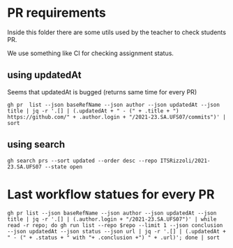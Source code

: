 # PR requirements

Inside this folder there are some utils used by the teacher to check students PR.

We use something like CI for checking assignment status.

## using updatedAt

Seems that updatedAt is bugged (returns same time for every PR)

`gh pr  list --json baseRefName --json author --json updatedAt --json title | jq -r '.[] | (.updatedAt + " - (" + .title + ") https://github.com/" + .author.login + "/2021-23.SA.UFS07/commits")' | sort`

## using search
`gh search prs --sort updated --order desc --repo ITSRizzoli/2021-23.SA.UFS07 --state open`

# Last workflow statues for every PR

`gh pr list --json baseRefName --json author --json updatedAt --json title | jq -r '.[] | (.author.login + "/2021-23.SA.UFS07")' | while read -r repo; do gh run list --repo $repo --limit 1 --json conclusion --json updatedAt --json status --json url | jq -r '.[] | (.updatedAt + " - (" + .status + " with "+ .conclusion +") " + .url)'; done | sort`
